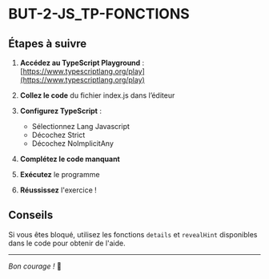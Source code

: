 # BUT-2-JS_TP-FONCTIONS

## Étapes à suivre

1. **Accédez au TypeScript Playground** :
   [https://www.typescriptlang.org/play](https://www.typescriptlang.org/play)

2. **Collez le code** du fichier index.js dans l’éditeur

3. **Configurez TypeScript** :
    * Sélectionnez Lang Javascript
    * Décochez Strict
    * Décochez NoImplicitAny

4. **Complétez le code manquant**

5. **Exécutez** le programme

6. **Réussissez** l'exercice !

## Conseils
Si vous êtes bloqué, utilisez les fonctions `details` et `revealHint` disponibles dans le code pour obtenir de l'aide.

---

*Bon courage !* 🚀
